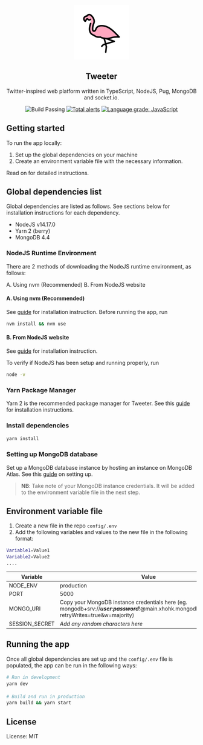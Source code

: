 <p align="center">
    <img src="public/assets/icons/flamingo.svg" />
    <h2 align="center">Tweeter</h2>
    <p align="center">Twitter-inspired web platform written in TypeScript, NodeJS, Pug, MongoDB and socket.io.</p>
</p>
<p align="center">
    <img alt="Build Passing" src="https://github.com/don-tay/tweeter/actions/workflows/build.yaml/badge.svg" />
    <a href="https://lgtm.com/projects/g/don-tay/tweeter/alerts/"><img alt="Total alerts" src="https://img.shields.io/lgtm/alerts/g/don-tay/tweeter.svg?logo=lgtm&logoWidth=18"/></a>
    <a href="https://lgtm.com/projects/g/don-tay/tweeter/context:javascript"><img alt="Language grade: JavaScript" src="https://img.shields.io/lgtm/grade/javascript/g/don-tay/tweeter.svg?logo=lgtm&logoWidth=18"/></a>
</p>

## Getting started

To run the app locally:

1. Set up the global dependencies on your machine
2. Create an environment variable file with the necessary information.

Read on for detailed instructions.

## Global dependencies list

Global dependencies are listed as follows. See sections below for installation instructions for each dependency.

-   NodeJS v14.17.0
-   Yarn 2 (berry)
-   MongoDB 4.4

### NodeJS Runtime Environment

There are 2 methods of downloading the NodeJS runtime environment, as follows:

A. Using nvm (Recommended)
B. From NodeJS website

#### A. Using nvm (Recommended)

See [guide](https://github.com/nvm-sh/nvm#installing-and-updating) for installation instruction. Before running the app, run

```bash
nvm install && nvm use
```

#### B. From NodeJS website

See [guide](https://nodejs.org/en/download/) for installation instruction.

To verify if NodeJS has been setup and running properly, run

```bash
node -v
```

### Yarn Package Manager

Yarn 2 is the recommended package manager for Tweeter. See this [guide](https://yarnpkg.com/getting-started/install) for installation instructions.

### Install dependencies

```bash
yarn install
```

### Setting up MongoDB database

Set up a MongoDB database instance by hosting an instance on MongoDB Atlas. See this [guide](https://docs.atlas.mongodb.com/getting-started/) on setting up.

> **NB**: Take note of your MongoDB instance credentials. It will be added to the environment variable file in the next step.

## Environment variable file

1. Create a new file in the repo `config/.env`
2. Add the following variables and values to the new file in the following format:

```bash
Variable1=Value1
Variable2=Value2
....
```

| Variable       | Value                                                                                                                                                       |
| -------------- | ----------------------------------------------------------------------------------------------------------------------------------------------------------- |
| NODE_ENV       | production                                                                                                                                                  |
| PORT           | 5000                                                                                                                                                        |
| MONGO_URI      | Copy your MongoDB instance credentials here (eg. mongodb+srv://**_user_**:**_password_**!@main.xhohk.mongodb.net/**_db_name_**?retryWrites=true&w=majority) |
| SESSION_SECRET | _Add any random characters here_                                                                                                                            |

## Running the app

Once all global dependencies are set up and the `config/.env` file is populated, the app can be run in the following ways:

```bash
# Run in development
yarn dev

# Build and run in production
yarn build && yarn start
```

## License

License: MIT
